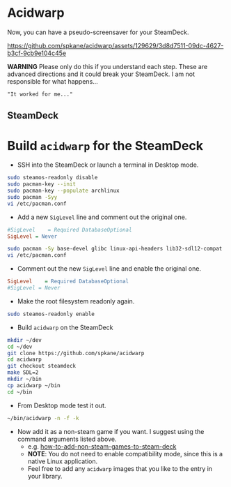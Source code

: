 # Acidwarp

Now, you can have a pseudo-screensaver for your SteamDeck.

https://github.com/spkane/acidwarp/assets/129629/3d8d7511-09dc-4627-b3cf-9cb9e104c45e

**WARNING** Please only do this if you understand each step. These are advanced directions and it could break your SteamDeck. I am not responsible for what happens...

`"It worked for me..."`

## SteamDeck

# Build `acidwarp` for the SteamDeck

- SSH into the SteamDeck or launch a terminal in Desktop mode.

```sh
sudo steamos-readonly disable
sudo pacman-key --init
sudo pacman-key --populate archlinux
sudo pacman -Syy
vi /etc/pacman.conf
```

- Add a new `SigLevel` line and comment out the original one.
  
```ini
#SigLevel    = Required DatabaseOptional
SigLevel = Never
```

```sh
sudo pacman -Sy base-devel glibc linux-api-headers lib32-sdl12-compat
vi /etc/pacman.conf
```

- Comment out the new `SigLevel` line and enable the original one.

```ini
SigLevel    = Required DatabaseOptional
#SigLevel = Never
```

- Make the root filesystem readonly again.

```sh
sudo steamos-readonly enable
```

- Build `acidwarp` on the SteamDeck

```sh
mkdir ~/dev
cd ~/dev
git clone https://github.com/spkane/acidwarp
cd acidwarp
git checkout steamdeck
make SDL=2
mkdir ~/bin
cp acidwarp ~/bin
cd ~/bin
```

- From Desktop mode test it out.

```sh
~/bin/acidwarp -n -f -k
```

- Now add it as a non-steam game if you want. I suggest using the command arguments listed above.
  - e.g. [how-to-add-non-steam-games-to-steam-deck](https://www.dexerto.com/tech/how-to-add-non-steam-games-to-steam-deck-2082992/)
  - **NOTE**: You do not need to enable compatibility mode, since this is a native Linux application.
  - Feel free to add any `acidwarp` images that you like to the entry in your library.

